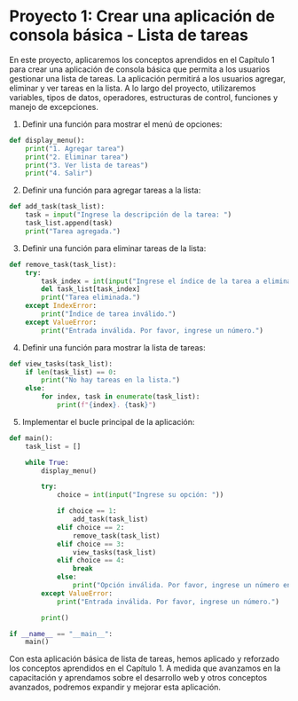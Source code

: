 # Proyecto 1: Crear una aplicación de consola básica - Lista de tareas

En este proyecto, aplicaremos los conceptos aprendidos en el Capítulo 1 para crear una aplicación de consola básica que permita a los usuarios gestionar una lista de tareas. La aplicación permitirá a los usuarios agregar, eliminar y ver tareas en la lista. A lo largo del proyecto, utilizaremos variables, tipos de datos, operadores, estructuras de control, funciones y manejo de excepciones.

1. Definir una función para mostrar el menú de opciones:

```python
def display_menu():
    print("1. Agregar tarea")
    print("2. Eliminar tarea")
    print("3. Ver lista de tareas")
    print("4. Salir")
```

2. Definir una función para agregar tareas a la lista:

```python
def add_task(task_list):
    task = input("Ingrese la descripción de la tarea: ")
    task_list.append(task)
    print("Tarea agregada.")
```

3. Definir una función para eliminar tareas de la lista:

```python
def remove_task(task_list):
    try:
        task_index = int(input("Ingrese el índice de la tarea a eliminar: "))
        del task_list[task_index]
        print("Tarea eliminada.")
    except IndexError:
        print("Índice de tarea inválido.")
    except ValueError:
        print("Entrada inválida. Por favor, ingrese un número.")
```

4. Definir una función para mostrar la lista de tareas:

```python
def view_tasks(task_list):
    if len(task_list) == 0:
        print("No hay tareas en la lista.")
    else:
        for index, task in enumerate(task_list):
            print(f"{index}. {task}")
```

5. Implementar el bucle principal de la aplicación:

```python
def main():
    task_list = []

    while True:
        display_menu()

        try:
            choice = int(input("Ingrese su opción: "))

            if choice == 1:
                add_task(task_list)
            elif choice == 2:
                remove_task(task_list)
            elif choice == 3:
                view_tasks(task_list)
            elif choice == 4:
                break
            else:
                print("Opción inválida. Por favor, ingrese un número entre 1 y 4.")
        except ValueError:
            print("Entrada inválida. Por favor, ingrese un número.")

        print()

if __name__ == "__main__":
    main()
```

Con esta aplicación básica de lista de tareas, hemos aplicado y reforzado los conceptos aprendidos en el Capítulo 1. A medida que avanzamos en la capacitación y aprendamos sobre el desarrollo web y otros conceptos avanzados, podremos expandir y mejorar esta aplicación.